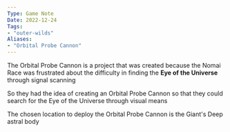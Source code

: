 ```yaml
---
Type: Game Note
Date: 2022-12-24
Tags:
- "outer-wilds"
Aliases:
- "Orbital Probe Cannon"
---
```


The Orbital Probe Cannon is a project that was created because the Nomai Race was frustrated about the difficulty in finding the **Eye of the Universe** through signal scanning

So they had the idea of creating an Orbital Probe Cannon so that they could search for the Eye of the Universe through visual means

The chosen location to deploy the Orbital Probe Cannon is the Giant's Deep astral body
